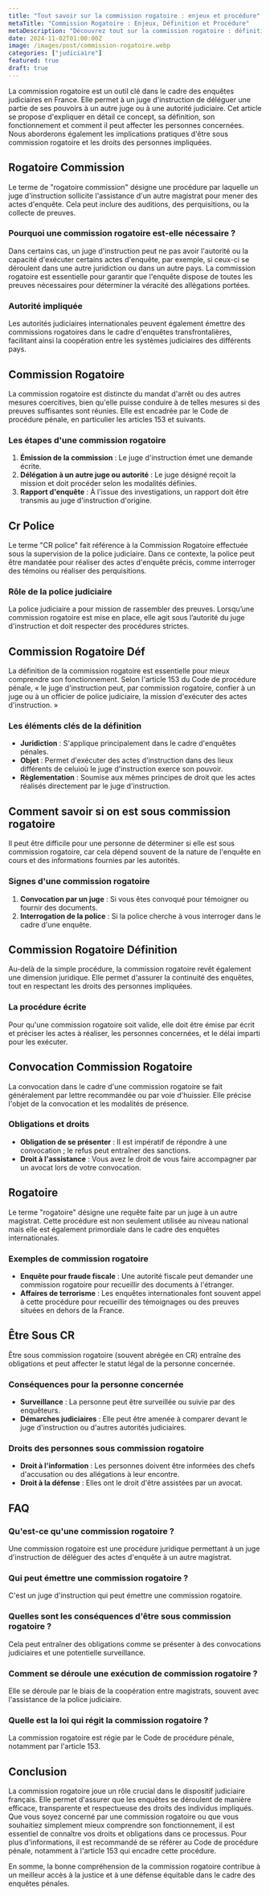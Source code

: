 ```yaml
---
title: "Tout savoir sur la commission rogatoire : enjeux et procédure"
metaTitle: "Commission Rogatoire : Enjeux, Définition et Procédure"
metaDescription: "Découvrez tout sur la commission rogatoire : définition, procédure, et comment savoir si vous êtes concerné."
date: 2024-11-02T01:00:00Z
image: /images/post/commission-rogatoire.webp
categories: ["judiciaire"]
featured: true
draft: true
---
```


La commission rogatoire est un outil clé dans le cadre des enquêtes judiciaires en France. Elle permet à un juge d'instruction de déléguer une partie de ses pouvoirs à un autre juge ou à une autorité judiciaire. Cet article se propose d'expliquer en détail ce concept, sa définition, son fonctionnement et comment il peut affecter les personnes concernées. Nous aborderons également les implications pratiques d'être sous commission rogatoire et les droits des personnes impliquées.

## Rogatoire Commission

Le terme de "rogatoire commission" désigne une procédure par laquelle un juge d'instruction sollicite l'assistance d'un autre magistrat pour mener des actes d'enquête. Cela peut inclure des auditions, des perquisitions, ou la collecte de preuves. 

### Pourquoi une commission rogatoire est-elle nécessaire ?

Dans certains cas, un juge d'instruction peut ne pas avoir l'autorité ou la capacité d'exécuter certains actes d'enquête, par exemple, si ceux-ci se déroulent dans une autre juridiction ou dans un autre pays. La commission rogatoire est essentielle pour garantir que l'enquête dispose de toutes les preuves nécessaires pour déterminer la véracité des allégations portées.

### Autorité impliquée

Les autorités judiciaires internationales peuvent également émettre des commissions rogatoires dans le cadre d'enquêtes transfrontalières, facilitant ainsi la coopération entre les systèmes judiciaires des différents pays.

## Commission Rogatoire

La commission rogatoire est distincte du mandat d'arrêt ou des autres mesures coercitives, bien qu'elle puisse conduire à de telles mesures si des preuves suffisantes sont réunies. Elle est encadrée par le Code de procédure pénale, en particulier les articles 153 et suivants.

### Les étapes d'une commission rogatoire

1. **Émission de la commission** : Le juge d'instruction émet une demande écrite.
2. **Délégation à un autre juge ou autorité** : Le juge désigné reçoit la mission et doit procéder selon les modalités définies.
3. **Rapport d'enquête** : À l'issue des investigations, un rapport doit être transmis au juge d'instruction d'origine.

## Cr Police

Le terme "CR police" fait référence à la Commission Rogatoire effectuée sous la supervision de la police judiciaire. Dans ce contexte, la police peut être mandatée pour réaliser des actes d'enquête précis, comme interroger des témoins ou réaliser des perquisitions.

### Rôle de la police judiciaire

La police judiciaire a pour mission de rassembler des preuves. Lorsqu’une commission rogatoire est mise en place, elle agit sous l’autorité du juge d'instruction et doit respecter des procédures strictes.

## Commission Rogatoire Déf

La définition de la commission rogatoire est essentielle pour mieux comprendre son fonctionnement. Selon l'article 153 du Code de procédure pénale, « le juge d'instruction peut, par commission rogatoire, confier à un juge ou à un officier de police judiciaire, la mission d'exécuter des actes d'instruction. »

### Les éléments clés de la définition

- **Juridiction** : S'applique principalement dans le cadre d'enquêtes pénales.
- **Objet** : Permet d'exécuter des actes d'instruction dans des lieux différents de celuioù le juge d'instruction exerce son pouvoir.
- **Règlementation** : Soumise aux mêmes principes de droit que les actes réalisés directement par le juge d'instruction.

## Comment savoir si on est sous commission rogatoire

Il peut être difficile pour une personne de déterminer si elle est sous commission rogatoire, car cela dépend souvent de la nature de l'enquête en cours et des informations fournies par les autorités.

### Signes d'une commission rogatoire

1. **Convocation par un juge** : Si vous êtes convoqué pour témoigner ou fournir des documents.
2. **Interrogation de la police** : Si la police cherche à vous interroger dans le cadre d'une enquête.

## Commission Rogatoire Définition

Au-delà de la simple procédure, la commission rogatoire revêt également une dimension juridique. Elle permet d'assurer la continuité des enquêtes, tout en respectant les droits des personnes impliquées.

### La procédure écrite

Pour qu'une commission rogatoire soit valide, elle doit être émise par écrit et préciser les actes à réaliser, les personnes concernées, et le délai imparti pour les exécuter.

## Convocation Commission Rogatoire

La convocation dans le cadre d'une commission rogatoire se fait généralement par lettre recommandée ou par voie d'huissier. Elle précise l'objet de la convocation et les modalités de présence.

### Obligations et droits

- **Obligation de se présenter** : Il est impératif de répondre à une convocation ; le refus peut entraîner des sanctions.
- **Droit à l'assistance** : Vous avez le droit de vous faire accompagner par un avocat lors de votre convocation.

## Rogatoire

Le terme "rogatoire" désigne une requête faite par un juge à un autre magistrat. Cette procédure est non seulement utilisée au niveau national mais elle est également primordiale dans le cadre des enquêtes internationales. 

### Exemples de commission rogatoire

- **Enquête pour fraude fiscale** : Une autorité fiscale peut demander une commission rogatoire pour recueillir des documents à l'étranger.
- **Affaires de terrorisme** : Les enquêtes internationales font souvent appel à cette procédure pour recueillir des témoignages ou des preuves situées en dehors de la France.

## Être Sous CR

Être sous commission rogatoire (souvent abrégée en CR) entraîne des obligations et peut affecter le statut légal de la personne concernée. 

### Conséquences pour la personne concernée

- **Surveillance** : La personne peut être surveillée ou suivie par des enquêteurs.
- **Démarches judiciaires** : Elle peut être amenée à comparer devant le juge d'instruction ou d'autres autorités judiciaires.

### Droits des personnes sous commission rogatoire

- **Droit à l'information** : Les personnes doivent être informées des chefs d'accusation ou des allégations à leur encontre.
- **Droit à la défense** : Elles ont le droit d'être assistées par un avocat.

## FAQ

### Qu'est-ce qu'une commission rogatoire ?
Une commission rogatoire est une procédure juridique permettant à un juge d'instruction de déléguer des actes d'enquête à un autre magistrat.

### Qui peut émettre une commission rogatoire ?
C'est un juge d'instruction qui peut émettre une commission rogatoire.

### Quelles sont les conséquences d'être sous commission rogatoire ?
Cela peut entraîner des obligations comme se présenter à des convocations judiciaires et une potentielle surveillance.

### Comment se déroule une exécution de commission rogatoire ?
Elle se déroule par le biais de la coopération entre magistrats, souvent avec l'assistance de la police judiciaire.

### Quelle est la loi qui régit la commission rogatoire ?
La commission rogatoire est régie par le Code de procédure pénale, notamment par l'article 153.

## Conclusion

La commission rogatoire joue un rôle crucial dans le dispositif judiciaire français. Elle permet d'assurer que les enquêtes se déroulent de manière efficace, transparente et respectueuse des droits des individus impliqués. Que vous soyez concerné par une commission rogatoire ou que vous souhaitiez simplement mieux comprendre son fonctionnement, il est essentiel de connaître vos droits et obligations dans ce processus. Pour plus d'informations, il est recommandé de se référer au Code de procédure pénale, notamment à l'article 153 qui encadre cette procédure. 

En somme, la bonne compréhension de la commission rogatoire contribue à un meilleur accès à la justice et à une défense équitable dans le cadre des enquêtes pénales.